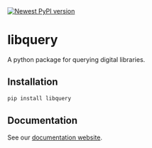 <a href="https://pypi.org/project/libquery/">
    <img alt="Newest PyPI version" src="https://img.shields.io/pypi/v/libquery.svg">
</a>

# libquery

A python package for querying digital libraries.

## Installation

```sh
pip install libquery
```

## Documentation

See our [documentation website](https://oldvis.github.io/libquery/).
